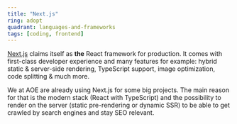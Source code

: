```yaml
---
title: "Next.js"
ring: adopt
quadrant: languages-and-frameworks
tags: [coding, frontend]
---
```


[Next.js](https://nextjs.org/) claims itself as **the** React framework for production.
It comes with first-class developer experience and many features for example: hybrid static & server-side rendering, TypeScript support, image optimization, code splitting & much more.

We at AOE are already using Next.js for some big projects.
The main reason for that is the modern stack (React with TypeScript) and the possibility to render on the server (static pre-rendering or dynamic SSR) to be able to get crawled by search engines and stay SEO relevant.
